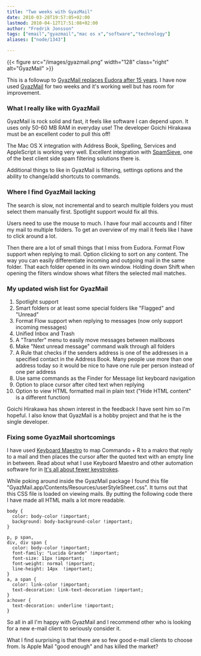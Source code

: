 ```yaml
---
title: "Two weeks with GyazMail"
date: 2010-03-28T19:57:05+02:00
lastmod: 2010-04-12T17:51:08+02:00
author: "Fredrik Jonsson"
tags: ["email","gyazmail","mac os x","software","technology"]
aliases: ["node/1343"]

---
```


{{< figure src="/images/gyazmail.png" width="128" class="right" alt="GyazMail" >}}

This is a followup to [GyazMail replaces Eudora after 15 years](/node/1341). I have now used [GyazMail](http://www.gyazsquare.com/gyazmail/) for two weeks and it's working well but has room for improvement.

### What I really like with GyazMail

GyazMail is rock solid and fast, it feels like software I can depend upon. It uses only 50-60 MB RAM in everyday use! The developer Goichi Hirakawa must be an excellent coder to pull this off!

The Mac OS X integration with Address Book, Spelling, Services and AppleScript is working very well. Excellent integration with [SpamSieve](http://c-command.com/spamsieve/), one of the best client side spam filtering solutions there is.

Additional things to like in GyazMail is filtering, settings options and the ability to change/add shortcuts to commands.

### Where I find GyazMail lacking

The search is slow, not incremental and to search multiple folders you must select them manually first. Spotlight support would fix all this.

Users need to use the mouse to much. I have four mail accounts and I filter my mail to multiple folders. To get an overview of my mail it feels like I have to click around a lot.

Then there are a lot of small things that I miss from Eudora. Format Flow support when replying to mail. Option clicking to sort on any content. The way you can easily differentiate incoming and outgoing mail in the same folder. That each folder opened in its own window. Holding down Shift when opening the filters window shows what filters the selected mail matches.

### My updated wish list for GyazMail

1. Spotlight support
2. Smart folders or at least some special folders like "Flagged" and "Unread"
3. Format Flow support when replying to messages (now only support incoming messages)
4. Unified Inbox and Trash
5. A "Transfer" menu to easily move messages between mailboxes
6. Make "Next unread message" command walk through all folders
7. A Rule that checks if the senders address is one of the addresses in a specified contact in the Address Book. Many people use more than one address today so it would be nice to have one rule per person instead of one per address
8. Use same commands as the Finder for Message list keyboard navigation
9. Option to place cursor after cited text when replying
10. Option to view HTML formatted mail in plain text ("Hide HTML content" is a different function)

Goichi Hirakawa has shown interest in the feedback I have sent him so I'm hopeful. I also know that GyazMail is a hobby project and that he is the single developer.

### Fixing some GyazMail shortcomings

I have used [Keyboard Maestro](http://www.keyboardmaestro.com/) to map Commando + R to a makro that reply to a mail and then places the cursor after the quoted text with an empty line in between. Read about what I use Keyboard Maestro and other automation software for in [It's all about fewer keystrokes](/node/1164).

While poking around inside the GyazMail package I found this file "GyazMail.app/Contents/Resources/userStyleSheet.css". It turns out that this CSS file is loaded on viewing mails. By putting the following code there I have made all HTML mails a lot more readable.

~~~~
body {
  color: body-color !important;
  background: body-background-color !important;
}

p, p span,
div, div span {
  color: body-color !important;
  font-family: "Lucida Grande" !important;
  font-size: 11px !important;
  font-weight: normal !important;
  line-height: 14px  !important;
}
a, a span {
  color: link-color !important;
  text-decoration: link-text-decoration !important;
}
a:hover {
  text-decoration: underline !important;
}
~~~~

So all in all I'm happy with GyazMail and I recommend other who is looking for a new e-mail client to seriously consider it.

What I find surprising is that there are so few good e-mail clients to choose from. Is Apple Mail "good enough" and has killed the market?


